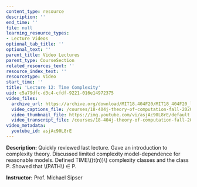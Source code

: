 ```yaml
---
content_type: resource
description: ''
end_time: ''
file: null
learning_resource_types:
- Lecture Videos
optional_tab_title: ''
optional_text: ''
parent_title: Video Lectures
parent_type: CourseSection
related_resources_text: ''
resource_index_text: ''
resourcetype: Video
start_time: ''
title: 'Lecture 12: Time Complexity'
uid: c5a79dfc-d3c4-cfdf-9221-016e14972375
video_files:
  archive_url: https://archive.org/download/MIT18.404F20/MIT18_404F20_lec12_300k.mp4
  video_captions_file: /courses/18-404j-theory-of-computation-fall-2020/9e2e2721ac2959558ee38e1e6c1e9672_asjAc90L8rE.vtt
  video_thumbnail_file: https://img.youtube.com/vi/asjAc90L8rE/default.jpg
  video_transcript_file: /courses/18-404j-theory-of-computation-fall-2020/e2b6f886e1020b79f565b0d71ade0ce5_asjAc90L8rE.pdf
video_metadata:
  youtube_id: asjAc90L8rE
---
```


**Description:** Quickly reviewed last lecture. Gave an introduction to complexity theory. Discussed limited complexity model-dependence for reasonable models. Defined TIME\\((t(n))\\) complexity classes and the class P. Showed that \\(PATH\\) ∈ P.

**Instructor:** Prof. Michael Sipser